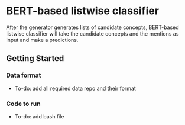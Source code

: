 # BERT-based listwise classifier
 After the generator generates lists of candidate concepts, BERT-based 
 listwise classifier will take the candidate concepts and the mentions
 as input and make a predictions.
 
 ## Getting Started
 
 ### Data format
 * To-do: add all required data repo and their format
 
  ### Code to run
 * To-do: add bash file 